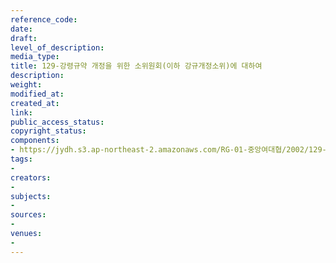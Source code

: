 ```yaml
---
reference_code: 
date: 
draft: 
level_of_description: 
media_type: 
title: 129-강령규약 개정을 위한 소위원회(이하 강규개정소위)에 대하여
description: 
weight: 
modified_at: 
created_at: 
link: 
public_access_status: 
copyright_status: 
components:
- https://jydh.s3.ap-northeast-2.amazonaws.com/RG-01-중앙여대협/2002/129-강령규약+개정을+위한+소위원회(이하+강규개정소위)에+대하여.pdf
tags:
- 
creators:
- 
subjects:
- 
sources:
- 
venues:
- 
---
```

